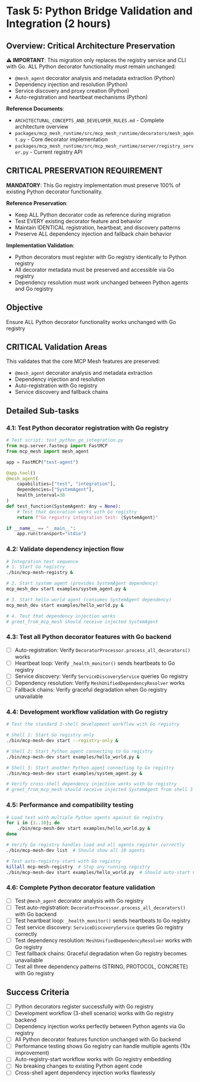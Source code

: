 # Task 5: Python Bridge Validation and Integration (2 hours)

## Overview: Critical Architecture Preservation

**⚠️ IMPORTANT**: This migration only replaces the registry service and CLI with Go. ALL Python decorator functionality must remain unchanged:

- `@mesh_agent` decorator analysis and metadata extraction (Python)
- Dependency injection and resolution (Python)
- Service discovery and proxy creation (Python)
- Auto-registration and heartbeat mechanisms (Python)

**Reference Documents**:

- `ARCHITECTURAL_CONCEPTS_AND_DEVELOPER_RULES.md` - Complete architecture overview
- `packages/mcp_mesh_runtime/src/mcp_mesh_runtime/decorators/mesh_agent.py` - Core decorator implementation
- `packages/mcp_mesh_runtime/src/mcp_mesh_runtime/server/registry_server.py` - Current registry API

## CRITICAL PRESERVATION REQUIREMENT

**MANDATORY**: This Go registry implementation must preserve 100% of existing Python decorator functionality.

**Reference Preservation**:

- Keep ALL Python decorator code as reference during migration
- Test EVERY existing decorator feature and behavior
- Maintain IDENTICAL registration, heartbeat, and discovery patterns
- Preserve ALL dependency injection and fallback chain behavior

**Implementation Validation**:

- Python decorators must register with Go registry identically to Python registry
- All decorator metadata must be preserved and accessible via Go registry
- Dependency resolution must work unchanged between Python agents and Go registry

## Objective

Ensure ALL Python decorator functionality works unchanged with Go registry

## CRITICAL Validation Areas

This validates that the core MCP Mesh features are preserved:

- `@mesh_agent` decorator analysis and metadata extraction
- Dependency injection and resolution
- Auto-registration with Go registry
- Service discovery and fallback chains

## Detailed Sub-tasks

### 4.1: Test Python decorator registration with Go registry

```python
# Test script: test_python_go_integration.py
from mcp.server.fastmcp import FastMCP
from mcp_mesh import mesh_agent

app = FastMCP("test-agent")

@app.tool()
@mesh_agent(
    capabilities=["test", "integration"],
    dependencies=["SystemAgent"],
    health_interval=30
)
def test_function(SystemAgent: Any = None):
    # Test that decoration works with Go registry
    return f"Go registry integration test: {SystemAgent}"

if __name__ == "__main__":
    app.run(transport="stdio")
```

### 4.2: Validate dependency injection flow

```bash
# Integration test sequence
# 1. Start Go registry
./bin/mcp-mesh-registry &

# 2. Start system agent (provides SystemAgent dependency)
mcp_mesh_dev start examples/system_agent.py &

# 3. Start hello world agent (consumes SystemAgent dependency)
mcp_mesh_dev start examples/hello_world.py &

# 4. Test that dependency injection works
# greet_from_mcp_mesh should receive injected SystemAgent
```

### 4.3: Test all Python decorator features with Go backend

- [ ] Auto-registration: Verify `DecoratorProcessor.process_all_decorators()` works
- [ ] Heartbeat loop: Verify `_health_monitor()` sends heartbeats to Go registry
- [ ] Service discovery: Verify `ServiceDiscoveryService` queries Go registry
- [ ] Dependency resolution: Verify `MeshUnifiedDependencyResolver` works
- [ ] Fallback chains: Verify graceful degradation when Go registry unavailable

### 4.4: Development workflow validation with Go registry

```bash
# Test the standard 3-shell development workflow with Go registry

# Shell 1: Start Go registry only
./bin/mcp-mesh-dev start --registry-only &

# Shell 2: Start Python agent connecting to Go registry
./bin/mcp-mesh-dev start examples/hello_world.py &

# Shell 3: Start another Python agent connecting to Go registry
./bin/mcp-mesh-dev start examples/system_agent.py &

# Verify cross-shell dependency injection works with Go registry
# greet_from_mcp_mesh should receive injected SystemAgent from shell 3
```

### 4.5: Performance and compatibility testing

```bash
# Load test with multiple Python agents against Go registry
for i in {1..10}; do
    ./bin/mcp-mesh-dev start examples/hello_world.py &
done

# Verify Go registry handles load and all agents register correctly
./bin/mcp-mesh-dev list  # Should show all 10 agents

# Test auto-registry-start with Go registry
killall mcp-mesh-registry  # Stop any running registry
./bin/mcp-mesh-dev start examples/hello_world.py  # Should auto-start Go registry
```

### 4.6: Complete Python decorator feature validation

- [ ] Test `@mesh_agent` decorator analysis with Go registry
- [ ] Test auto-registration: `DecoratorProcessor.process_all_decorators()` with Go backend
- [ ] Test heartbeat loop: `_health_monitor()` sends heartbeats to Go registry
- [ ] Test service discovery: `ServiceDiscoveryService` queries Go registry correctly
- [ ] Test dependency resolution: `MeshUnifiedDependencyResolver` works with Go registry
- [ ] Test fallback chains: Graceful degradation when Go registry becomes unavailable
- [ ] Test all three dependency patterns (STRING, PROTOCOL, CONCRETE) with Go registry

## Success Criteria

- [ ] Python decorators register successfully with Go registry
- [ ] Development workflow (3-shell scenario) works with Go registry backend
- [ ] Dependency injection works perfectly between Python agents via Go registry
- [ ] All Python decorator features function unchanged with Go backend
- [ ] Performance testing shows Go registry can handle multiple agents (10x improvement)
- [ ] Auto-registry-start workflow works with Go registry embedding
- [ ] No breaking changes to existing Python agent code
- [ ] Cross-shell agent dependency injection works flawlessly
